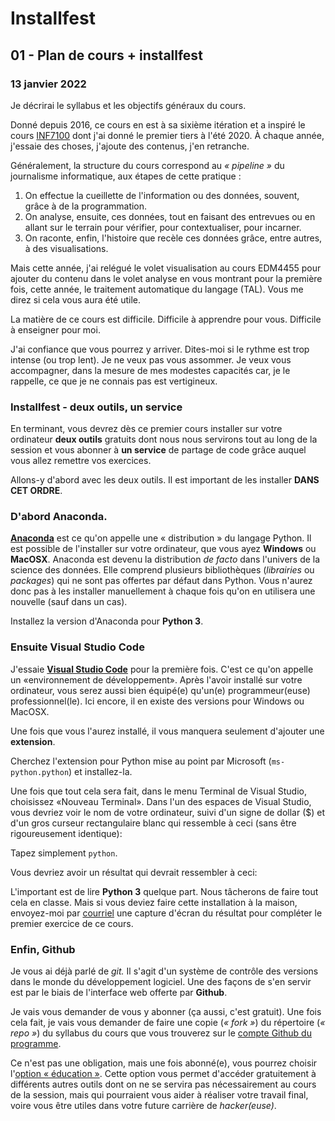 # Installfest

## 01 - Plan de cours + installfest

### 13 janvier 2022

Je décrirai le syllabus et les objectifs généraux du cours.

Donné depuis 2016, ce cours en est à sa sixième itération et a inspiré le cours [INF7100](https://etudier.uqam.ca/cours?sigle=INF7100) dont j'ai donné le premier tiers à l'été 2020. À chaque année, j'essaie des choses, j'ajoute des contenus, j'en retranche.

Généralement, la structure du cours correspond au _« pipeline »_ du journalisme informatique, aux étapes de cette pratique :

1. On effectue la cueillette de l'information ou des données, souvent, grâce à de la programmation.
2. On analyse, ensuite, ces données, tout en faisant des entrevues ou en allant sur le terrain pour vérifier, pour contextualiser, pour incarner.
3. On raconte, enfin, l'histoire que recèle ces données grâce, entre autres, à des visualisations.

Mais cette année, j'ai relégué le volet visualisation au cours EDM4455 pour ajouter du contenu dans le volet analyse en vous montrant pour la première fois, cette année, le traitement automatique du langage (TAL). Vous me direz si cela vous aura été utile.

La matière de ce cours est difficile. Difficile à apprendre pour vous. Difficile à enseigner pour moi.

J'ai confiance que vous pourrez y arriver. Dites-moi si le rythme est trop intense (ou trop lent). Je ne veux pas vous assommer. Je veux vous accompagner, dans la mesure de mes modestes capacités car, je le rappelle, ce que je ne connais pas est vertigineux.

### Installfest - deux outils, un service

En terminant, vous devrez dès ce premier cours installer sur votre ordinateur **deux outils** gratuits dont nous nous servirons tout au long de la session et vous abonner à **un service** de partage de code grâce auquel vous allez remettre vos exercices.

Allons-y d'abord avec les deux outils. Il est important de les installer **DANS CET ORDRE**.

### D'abord Anaconda.

[**Anaconda**](https://www.anaconda.com/download) est ce qu'on appelle une « distribution » du langage Python. Il est possible de l'installer sur votre ordinateur, que vous ayez **Windows** ou **MacOSX**. Anaconda est devenu la distribution _de facto_ dans l'univers de la science des données. Elle comprend plusieurs bibliothèques (_librairies_ ou _packages_) qui ne sont pas offertes par défaut dans Python. Vous n'aurez donc pas à les installer manuellement à chaque fois qu'on en utilisera une nouvelle (sauf dans un cas).

Installez la version d'Anaconda pour **Python 3**.

### Ensuite Visual Studio Code

J'essaie [**Visual Studio Code**](https://code.visualstudio.com/Download) pour la première fois. C'est ce qu'on appelle un «environnement de développement». Après l'avoir installé sur votre ordinateur, vous serez aussi bien équipé(e) qu'un(e) programmeur(euse) professionnel(le). Ici encore, il en existe des versions pour Windows ou MacOSX.

Une fois que vous l'aurez installé, il vous manquera seulement d'ajouter une **extension**.

Cherchez l'extension pour Python mise au point par Microsoft (`ms-python.python`) et installez-la.

Une fois que tout cela sera fait, dans le menu Terminal de Visual Studio, choisissez «Nouveau Terminal». Dans l'un des espaces de Visual Studio, vous devriez voir le nom de votre ordinateur, suivi d'un signe de dollar ($) et d'un gros curseur rectangulaire blanc qui ressemble à ceci (sans être rigoureusement identique):

Tapez simplement `python`.

Vous devriez avoir un résultat qui devrait ressembler à ceci:

L'important est de lire **Python 3** quelque part. Nous tâcherons de faire tout cela en classe. Mais si vous deviez faire cette installation à la maison, envoyez-moi par [courriel](mailto:roy.jean-hugues@uqam.ca) une capture d'écran du résultat pour compléter le premier exercice de ce cours.

### Enfin, Github

Je vous ai déjà parlé de _git._ Il s'agit d'un système de contrôle des versions dans le monde du développement logiciel. Une des façons de s'en servir est par le biais de l'interface web offerte par **Github**.

Je vais vous demander de vous y abonner (ça aussi, c'est gratuit). Une fois cela fait, je vais vous demander de faire une copie (_« fork »_) du répertoire (_« repo »_) du syllabus du cours que vous trouverez sur le [compte Github du programme](https://github.com/Journalisme-UQAM).

Ce n'est pas une obligation, mais une fois abonné(e), vous pourrez choisir l'[option « éducation »](https://education.github.com/pack). Cette option vous permet d'accéder gratuitement à différents autres outils dont on ne se servira pas nécessairement au cours de la session, mais qui pourraient vous aider à réaliser votre travail final, voire vous être utiles dans votre future carrière de _hacker(euse)_.
